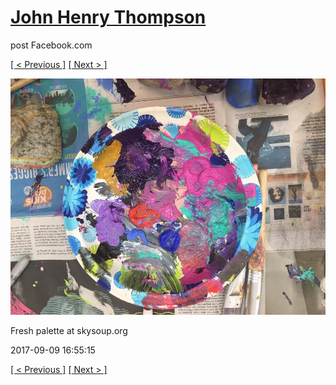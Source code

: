 # [John Henry Thompson](../README.md)
post Facebook.com

[[ < Previous ]](2017-09-09-5.md) [[ Next > ]](2017-09-09-7.md)

[![](../media/2017-09-09/Timeline-Photos-Fresh-palette-at-skysoup-org.jpg)](../README.md)

Fresh palette at skysoup.org

2017-09-09 16:55:15

[[ < Previous ]](2017-09-09-5.md) [[ Next > ]](2017-09-09-7.md)